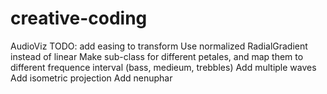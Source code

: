 # creative-coding

AudioViz TODO:
add easing to transform
Use normalized RadialGradient instead of linear
Make sub-class for different petales, and map them to different frequence interval (bass, medieum, trebbles)
Add multiple waves
Add isometric projection
Add nenuphar

